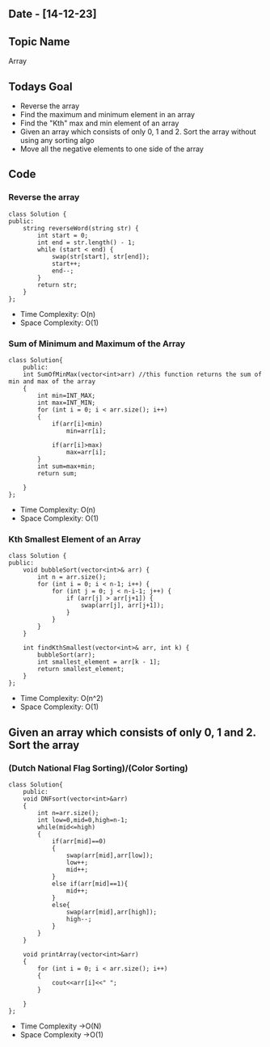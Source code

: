 ## Date - [14-12-23]

## Topic Name

Array

## Todays Goal

* Reverse the array
* Find the maximum and minimum element in an array
* Find the "Kth" max and min element of an array
* Given an array which consists of only 0, 1 and 2. Sort the array without using any sorting algo
* Move all the negative elements to one side of the array

## Code

### Reverse the array

```
class Solution {
public:
    string reverseWord(string str) {
        int start = 0;
        int end = str.length() - 1; 
        while (start < end) { 
            swap(str[start], str[end]);
            start++;
            end--;
        }
        return str;
    }
};
```

* Time Complexity: O(n)
* Space Complexity: O(1)

### Sum of Minimum and Maximum of the Array

```
class Solution{
    public:
    int SumOfMinMax(vector<int>arr) //this function returns the sum of min and max of the array
    {
        int min=INT_MAX;
        int max=INT_MIN;
        for (int i = 0; i < arr.size(); i++)
        {
            if(arr[i]<min)
                min=arr[i];

            if(arr[i]>max)
                max=arr[i];
        }
        int sum=max+min;
        return sum;

    }
};
```

* Time Complexity: O(n)
* Space Complexity: O(1)

### Kth Smallest Element of an Array

```
class Solution {
public:
    void bubbleSort(vector<int>& arr) {
        int n = arr.size();
        for (int i = 0; i < n-1; i++) {
            for (int j = 0; j < n-i-1; j++) {
                if (arr[j] > arr[j+1]) {
                    swap(arr[j], arr[j+1]);
                }
            }
        }
    }

    int findKthSmallest(vector<int>& arr, int k) {
        bubbleSort(arr);
        int smallest_element = arr[k - 1];
        return smallest_element;
    }
};
```

* Time Complexity: O(n^2)
* Space Complexity: O(1)

## Given an array which consists of only 0, 1 and 2. Sort the array

### (Dutch National Flag Sorting)/(Color Sorting)

```
class Solution{
    public:
    void DNFsort(vector<int>&arr)
    {
        int n=arr.size();
        int low=0,mid=0,high=n-1;
        while(mid<=high)
        {
            if(arr[mid]==0)
            {
                swap(arr[mid],arr[low]);
                low++;
                mid++;
            }
            else if(arr[mid]==1){
                mid++;
            }
            else{
                swap(arr[mid],arr[high]);
                high--;
            }
        }
    }

    void printArray(vector<int>&arr)
    {
        for (int i = 0; i < arr.size(); i++)
        {
            cout<<arr[i]<<" ";
        }
      
    }
};
```

* Time Complexity ->O(N)
* Space Complexity ->O(1)
